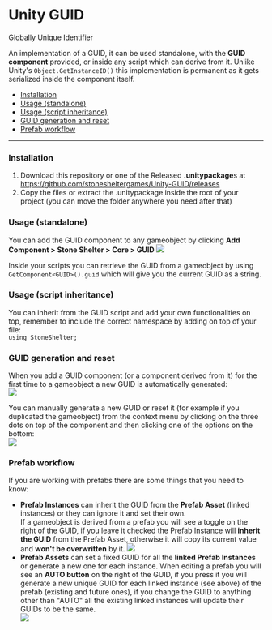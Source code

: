 # Unity GUID
Globally Unique Identifier

An implementation of a GUID, it can be used standalone, with the **GUID component** provided, or inside any script which can derive from it.
Unlike Unity's `Object.GetInstanceID()` this implementation is permanent as it gets serialized inside the component itself.

- [Installation](#installation)
- [Usage (standalone)](#usage-standalone)
- [Usage (script inheritance)](#usage-script-inheritance)
- [GUID generation and reset](#guid-generation-and-reset)
- [Prefab workflow](#prefab-workflow)

---

### Installation
1. Download this repository or one of the Released **.unitypackage**s at https://github.com/stonesheltergames/Unity-GUID/releases
2. Copy the files or extract the .unitypackage inside the root of your project (you can move the folder anywhere you need after that)

### Usage (standalone)
You can add the GUID component to any gameobject by clicking **Add Component > Stone Shelter > Core > GUID**
![](https://www.stonesheltergames.com/wp-content/uploads/2020/12/AddComponent.png)

Inside your scripts you can retrieve the GUID from a gameobject by using `GetComponent<GUID>().guid` which will give you the current GUID as a string.

### Usage (script inheritance)
You can inherit from the GUID script and add your own functionalities on top, remember to include the correct namespace by adding on top of your file:  
`using StoneShelter;`

### GUID generation and reset
When you add a GUID component (or a component derived from it) for the first time to a gameobject a new GUID is automatically generated:  
![](https://www.stonesheltergames.com/wp-content/uploads/2020/12/GUIDGenerated.png)

You can manually generate a new GUID or reset it (for example if you duplicated the gameobject) from the context menu by clicking on the three dots on top of the component and then clicking one of the options on the bottom:  
![](https://www.stonesheltergames.com/wp-content/uploads/2020/12/ContextMenu.png)

### Prefab workflow
If you are working with prefabs there are some things that you need to know:
- **Prefab Instances** can inherit the GUID from the **Prefab Asset** (linked instances) or they can ignore it and set their own.  
If a gameobject is derived from a prefab you will see a toggle on the right of the GUID, if you leave it checked the Prefab Instance will **inherit the GUID** from the Prefab Asset, otherwise it will copy its current value and **won't be overwritten** by it.
![](https://www.stonesheltergames.com/wp-content/uploads/2020/12/PrefabInherit.png)
- **Prefab Assets** can set a fixed GUID for all the **linked Prefab Instances** or generate a new one for each instance.
When editing a prefab you will see an **AUTO button** on the right of the GUID, if you press it you will generate a new unique GUID for each linked instance (see above) of the prefab (existing and future ones), if you change the GUID to anything other than "AUTO" all the existing linked instances will update their GUIDs to be the same.  
![](https://www.stonesheltergames.com/wp-content/uploads/2020/12/PrefabAsset.png)
